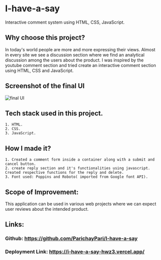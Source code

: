 # I-have-a-say
Interactive comment system using HTML, CSS, JavaScript.

## Why choose this project?
In today's world people are more and more expressing their views. Almost in every site we see a discussion section where we find an analytical discussion among the users about the product. I was inspired by the youtube comment section and tried create an interactive comment section using HTML, CSS and JavaScript.

## Screenshot of the final UI

![final UI](https://user-images.githubusercontent.com/107365891/192105579-6ac4caa8-a85b-4019-bcfb-185cf7634304.png)


## Tech stack used in this project.
    1. HTML.
    2. CSS.
    3. JavaScript.
    
## How I made it?
    1. Created a comment form inside a container along with a submit and cancel button.
    2. create reply section and it's functionalities using javascript. Created respective functions for the reply and delete.
    3. Font used: Poppins and Roboto( imported from Google font API).
    
    
## Scope of Improvement:
  This application can be used in various web projects where we can expect user reviews about the intended product.
  
## Links: 
  ### Github: https://github.com/ParichayPari/I-have-a-say
  ### Deployment Link:  https://i-have-a-say-hwz3.vercel.app/
